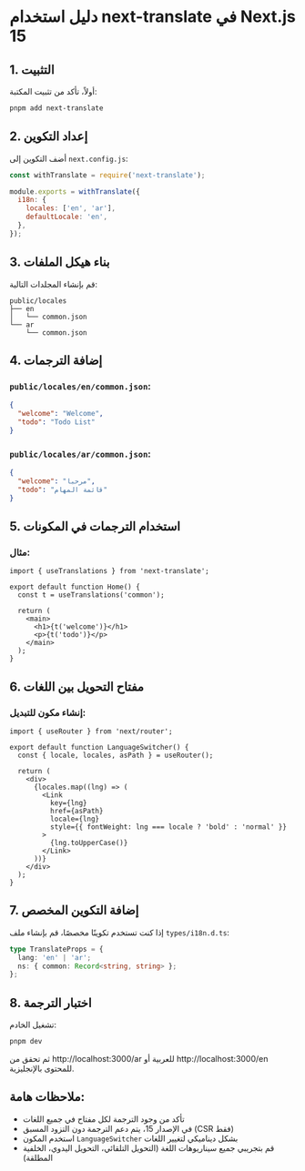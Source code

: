 # دليل استخدام next-translate في Next.js 15

## 1. التثبيت
أولاً، تأكد من تثبيت المكتبة:
```bash
pnpm add next-translate
```

## 2. إعداد التكوين
أضف التكوين إلى `next.config.js`:
```javascript
const withTranslate = require('next-translate');

module.exports = withTranslate({
  i18n: {
    locales: ['en', 'ar'],
    defaultLocale: 'en',
  },
});
```

## 3. بناء هيكل الملفات
قم بإنشاء المجلدات التالية:
```
public/locales
├── en
│   └── common.json
└── ar
    └── common.json
```

## 4. إضافة الترجمات
### `public/locales/en/common.json`:
```json
{
  "welcome": "Welcome",
  "todo": "Todo List"
}
```

### `public/locales/ar/common.json`:
```json
{
  "welcome": "مرحبا",
  "todo": "قائمة المهام"
}
```

## 5. استخدام الترجمات في المكونات
### مثال:
```tsx
import { useTranslations } from 'next-translate';

export default function Home() {
  const t = useTranslations('common');
  
  return (
    <main>
      <h1>{t('welcome')}</h1>
      <p>{t('todo')}</p>
    </main>
  );
}
```

## 6. مفتاح التحويل بين اللغات
### إنشاء مكون للتبديل:
```tsx
import { useRouter } from 'next/router';

export default function LanguageSwitcher() {
  const { locale, locales, asPath } = useRouter();

  return (
    <div>
      {locales.map((lng) => (
        <Link
          key={lng}
          href={asPath}
          locale={lng}
          style={{ fontWeight: lng === locale ? 'bold' : 'normal' }}
        >
          {lng.toUpperCase()}
        </Link>
      ))}
    </div>
  );
}
```

## 7. إضافة التكوين المخصص
إذا كنت تستخدم تكوينًا مخصصًا، قم بإنشاء ملف `types/i18n.d.ts`:
```typescript
type TranslateProps = {
  lang: 'en' | 'ar';
  ns: { common: Record<string, string> };
};
```

## 8. اختبار الترجمة
تشغيل الخادم:
```bash
pnpm dev
```

ثم تحقق من http://localhost:3000/ar للعربية أو http://localhost:3000/en للمحتوى بالإنجليزية.

## ملاحظات هامة:
- تأكد من وجود الترجمة لكل مفتاح في جميع اللغات
- في الإصدار 15، يتم دعم الترجمة دون التزود المسبق (CSR فقط)
- استخدم المكون `LanguageSwitcher` بشكل ديناميكي لتغيير اللغات
- قم بتجريبي جميع سيناريوهات اللغة (التحويل التلقائي، التحويل اليدوي، الخلفية المطلقة)